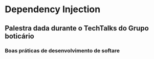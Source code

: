 # Dependency Injection

## Palestra dada durante o TechTalks do Grupo boticário

### Boas práticas de desenvolvimento de softare
